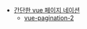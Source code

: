 - [간단한 vue 페이지 네이션](https://jsfiddle.net/matfish2/c9wp2k63)
  - [vue-pagination-2](https://www.npmjs.com/package/vue-pagination-2)
